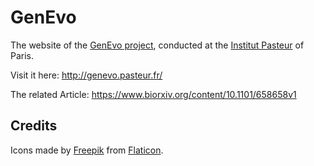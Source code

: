 # GenEvo

The website of the [GenEvo project](https://research.pasteur.fr/fr/project/genevo-synapse), conducted at the [Institut Pasteur](https://www.pasteur.fr/en) of Paris.

Visit it here: http://genevo.pasteur.fr/

The related Article: https://www.biorxiv.org/content/10.1101/658658v1

## Credits

Icons made by [Freepik](https://www.flaticon.com/authors/freepik) from [Flaticon](https://www.flaticon.com).
